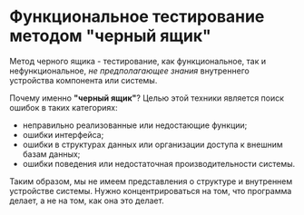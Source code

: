 # Функциональное тестирование методом "черный ящик"

Метод черного ящика - тестирование, как функциональное, так и нефункциональное, *не предполагающее знания* внутреннего устройства компонента или системы.

Почему именно **"черный ящик"**? Целью этой техники является поиск ошибок в таких категориях:

* неправильно реализованные или недостающие функции;
* ошибки интерфейса;
* ошибки в структурах данных или организации доступа к внешним базам данных;
* ошибки поведения или недостаточная производительности системы.

Таким образом, мы не имеем представления о структуре и внутреннем устройстве системы. Нужно концентрироваться на том, что программа делает, а не на том, как она это делает.
